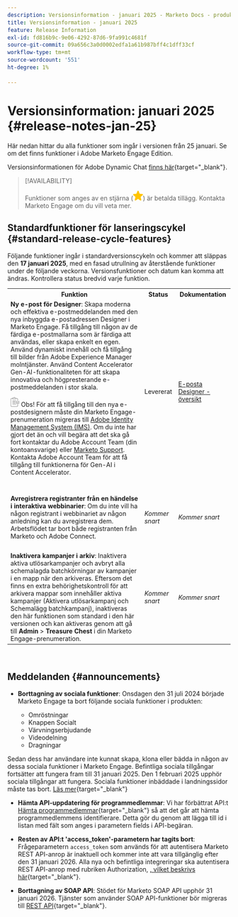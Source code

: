 ```yaml
---
description: Versionsinformation - januari 2025 - Marketo Docs - produktdokumentation
title: Versionsinformation - januari 2025
feature: Release Information
exl-id: fd816b9c-9e06-4292-87d6-9fa991c4681f
source-git-commit: 09a656c3a0d0002edfa1a61b987bff4c1dff33cf
workflow-type: tm+mt
source-wordcount: '551'
ht-degree: 1%

---
```


# Versionsinformation: januari 2025 {#release-notes-jan-25}

Här nedan hittar du alla funktioner som ingår i versionen från 25 januari. Se om det finns funktioner i Adobe Marketo Engage Edition.

Versionsinformationen för Adobe Dynamic Chat [finns här](/help/marketo/release-notes/dynamic-chat.md){target="_blank"}.

>[!AVAILABILITY]
>
>Funktioner som anges av en stjärna (![stjärna](assets/yellow-star.png)) är betalda tillägg. Kontakta Marketo Engage om du vill veta mer.

## Standardfunktioner för lanseringscykel {#standard-release-cycle-features}

Följande funktioner ingår i standardversionscykeln och kommer att släppas den **17 januari 2025**, med en fasad utrullning av återstående funktioner under de följande veckorna. Versionsfunktioner och datum kan komma att ändras. Kontrollera status bredvid varje funktion.

<table style="table-layout:auto">
 <tbody>
  <tr>
   <th style="width:65%">Funktion</th>
   <th style="width:10%">Status</th>
   <th style="width:25%">Dokumentation</th>
  </tr>
    <tr>
   <td><strong>Ny e-post för Designer</strong>: Skapa moderna och effektiva e-postmeddelanden med den nya inbyggda e-postadressen Designer i Marketo Engage. Få tillgång till någon av de färdiga e-postmallarna som är färdiga att användas, eller skapa enkelt en egen. Använd dynamiskt innehåll och få tillgång till bilder från Adobe Experience Manager molntjänster. Använd Content Accelerator Gen-AI-funktionaliteten för att skapa innovativa och högpresterande e-postmeddelanden i stor skala.
   <p><img src="assets/note-icon.png" alt="anteckningsikon"> Obs! För att få tillgång till den nya e-postdesignern måste din Marketo Engage-prenumeration migreras till <a href="https://experienceleague.adobe.com/sv/docs/marketo/using/product-docs/administration/marketo-with-adobe-identity/adobe-identity-management-overview">Adobe Identity Management System (IMS)</a>. Om du inte har gjort det än och vill begära att det ska gå fort kontaktar du Adobe Account Team (din kontoansvarige) eller <a href="https://nation.marketo.com/t5/support/ct-p/Support">Marketo Support</a>. Kontakta Adobe Account Team för att få tillgång till funktionerna för Gen-AI i Content Accelerator.</td>
   <td>Levererat</td>
   <td><a href="/help/marketo/product-docs/email-marketing/email-designer/overview.md">E-posta Designer - översikt</a></td>
  </tr>
  <tr>
   <td> </td>
   <td> </td>
   <td> </td>
  </tr>
  <tr>
   <td><strong>Avregistrera registranter från en händelse i interaktiva webbinarier</strong>: Om du inte vill ha någon registrant i webbinariet av någon anledning kan du avregistrera dem. Arbetsflödet tar bort både registranten från Marketo och Adobe Connect.</td>
   <td><i>Kommer snart</i></td>
   <td><i>Kommer snart</i></td>
  </tr>
  <tr>
   <td> </td>
   <td> </td>
   <td> </td>
  </tr>
  <tr>
   <td><strong>Inaktivera kampanjer i arkiv</strong>: Inaktivera aktiva utlösarkampanjer och avbryt alla schemalagda batchkörningar av kampanjer i en mapp när den arkiveras. Eftersom det finns en extra behörighetskontroll för att arkivera mappar som innehåller aktiva kampanjer (Aktivera utlösarkampanj och Schemalägg batchkampanj), inaktiveras den här funktionen som standard i den här versionen och kan aktiveras genom att gå till <b>Admin</b> &gt; <b>Treasure Chest</b> i din Marketo Engage-prenumeration.</td>
   <td><i>Kommer snart</i></td>
   <td><i>Kommer snart</i></td>
  </tr>
 </tbody>
</table>
<br/>

## Meddelanden {#announcements}

* **Borttagning av sociala funktioner**: Onsdagen den 31 juli 2024 började Marketo Engage ta bort följande sociala funktioner i produkten:

   * Omröstningar
   * Knappen Socialt
   * Värvningserbjudande
   * Videodelning
   * Dragningar

Sedan dess har användare inte kunnat skapa, klona eller bädda in någon av dessa sociala funktioner i Marketo Engage. Befintliga sociala tillgångar fortsätter att fungera fram till 31 januari 2025. Den 1 februari 2025 upphör sociala tillgångar att fungera. Sociala funktioner inbäddade i landningssidor måste tas bort. [Läs mer](https://nation.marketo.com/t5/employee-blogs/marketo-engage-social-features-deprecation/ba-p/351977){target="_blank"}

* **Hämta API-uppdatering för programmedlemmar**: Vi har förbättrat API:t [Hämta programmedlemmar](https://experienceleague.adobe.com/sv/docs/marketo-developer/marketo/rest/lead-database/program-members#query){target="_blank"} så att det går att hämta programmedlemmens identifierare. Detta gör du genom att lägga till id i listan med fält som anges i parametern fields i API-begäran.

* **Resten av API:t &#39;access_token&#39;-parametern har tagits bort**: Frågeparametern `access_token` som används för att autentisera Marketo REST API-anrop är inaktuell och kommer inte att vara tillgänglig efter den 31 januari 2026. Alla nya och befintliga integreringar ska autentisera REST API-anrop med rubriken Authorization, [, vilket beskrivs här](https://experienceleague.adobe.com/sv/docs/marketo-developer/marketo/rest/authentication){target="_blank"}.

* **Borttagning av SOAP API**: Stödet för Marketo SOAP API upphör 31 januari 2026. Tjänster som använder SOAP API-funktioner bör migreras till [REST API](https://experienceleague.adobe.com/sv/docs/marketo-developer/marketo/rest/rest-api){target="_blank"}.
